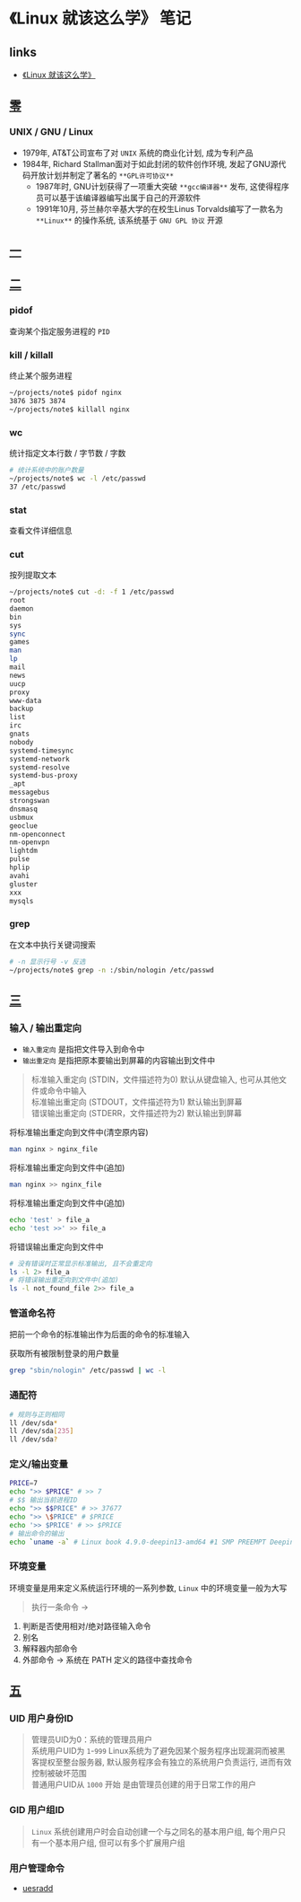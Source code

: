 # 《Linux 就该这么学》 笔记

## links
- [《Linux 就该这么学》](http://www.linuxprobe.com/chapter-00.html)

## [零](http://www.linuxprobe.com/chapter-00.html)
### UNIX / GNU / Linux
- 1979年, AT&T公司宣布了对 `UNIX` 系统的商业化计划, 成为专利产品
- 1984年, Richard Stallman面对于如此封闭的软件创作环境, 发起了GNU源代码开放计划并制定了著名的 `**GPL许可协议**`
    - 1987年时, GNU计划获得了一项重大突破 `**gcc编译器**` 发布, 这使得程序员可以基于该编译器编写出属于自己的开源软件
    - 1991年10月, 芬兰赫尔辛基大学的在校生Linus Torvalds编写了一款名为 `**Linux**` 的操作系统, 该系统基于 `GNU GPL 协议` 开源

## [一](http://www.linuxprobe.com/chapter-01.html)

## [二](http://www.linuxprobe.com/chapter-02.html)
### pidof
查询某个指定服务进程的 `PID`

### kill / killall
终止某个服务进程
```bash
~/projects/note$ pidof nginx
3876 3875 3874
~/projects/note$ killall nginx
```

### wc
统计指定文本行数 / 字节数 / 字数
```bash
# 统计系统中的账户数量
~/projects/note$ wc -l /etc/passwd
37 /etc/passwd
```

### stat
查看文件详细信息

### cut
按列提取文本
```bash
~/projects/note$ cut -d: -f 1 /etc/passwd
root
daemon
bin
sys
sync
games
man
lp
mail
news
uucp
proxy
www-data
backup
list
irc
gnats
nobody
systemd-timesync
systemd-network
systemd-resolve
systemd-bus-proxy
_apt
messagebus
strongswan
dnsmasq
usbmux
geoclue
nm-openconnect
nm-openvpn
lightdm
pulse
hplip
avahi
gluster
xxx
mysqls
```

### grep
在文本中执行关键词搜索
```bash
# -n 显示行号 -v 反选
~/projects/note$ grep -n :/sbin/nologin /etc/passwd
```

## [三](http://www.linuxprobe.com/chapter-03.html)
### 输入 / 输出重定向
- `输入重定向` 是指把文件导入到命令中
- `输出重定向` 是指把原本要输出到屏幕的内容输出到文件中

> 标准输入重定向 (STDIN，文件描述符为0) 默认从键盘输入, 也可从其他文件或命令中输入  
标准输出重定向 (STDOUT，文件描述符为1) 默认输出到屏幕  
错误输出重定向 (STDERR，文件描述符为2) 默认输出到屏幕  

将标准输出重定向到文件中(清空原内容)
```bash
man nginx > nginx_file
```

将标准输出重定向到文件中(追加)
```bash
man nginx >> nginx_file
```

将标准输出重定向到文件中(追加)
```bash
echo 'test' > file_a
echo 'test >>' >> file_a
```

将错误输出重定向到文件中
```bash
# 没有错误时正常显示标准输出, 且不会重定向
ls -l 2> file_a
# 将错误输出重定向到文件中(追加)
ls -l not_found_file 2>> file_a
```

### 管道命名符
把前一个命令的标准输出作为后面的命令的标准输入

获取所有被限制登录的用户数量
```bash
grep "sbin/nologin" /etc/passwd | wc -l
```

### 通配符
```bash
# 规则与正则相同
ll /dev/sda*
ll /dev/sda[235]
ll /dev/sda?
```

### 定义/输出变量
```bash
PRICE=7
echo ">> $PRICE" # >> 7
# $$ 输出当前进程ID
echo ">> $$PRICE" # >> 37677
echo ">> \$PRICE" # $PRICE
echo '>> $PRICE' # >> $PRICE
# 输出命令的输出
echo `uname -a` # Linux book 4.9.0-deepin13-amd64 #1 SMP PREEMPT Deepin 4.9.57-1 (2017-10-19) x86_64 GNU/Linux
```

### 环境变量
环境变量是用来定义系统运行环境的一系列参数, `Linux` 中的环境变量一般为大写
> 执行一条命令 ->  
1. 判断是否使用相对/绝对路径输入命令
2. 别名
3. 解释器内部命令
4. 外部命令 -> 系统在 PATH 定义的路径中查找命令

## [五](http://www.linuxprobe.com/chapter-05.html)
### UID 用户身份ID
> 管理员UID为0：系统的管理员用户  
系统用户UID为 `1`-`999` Linux系统为了避免因某个服务程序出现漏洞而被黑客提权至整台服务器, 默认服务程序会有独立的系统用户负责运行, 进而有效控制被破坏范围  
普通用户UID从 `1000` 开始 是由管理员创建的用于日常工作的用户  

### GID 用户组ID
> `Linux` 系统创建用户时会自动创建一个与之同名的基本用户组, 每个用户只有一个基本用户组, 但可以有多个扩展用户组  

### 用户管理命令

- [uesradd](https://github.com/SublimeCT/note/blob/master/Linux/Command.md#useradd)


